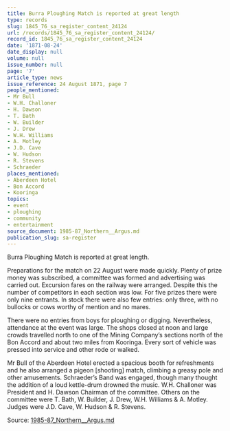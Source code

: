```yaml
---
title: Burra Ploughing Match is reported at great length
type: records
slug: 1845_76_sa_register_content_24124
url: /records/1845_76_sa_register_content_24124/
record_id: 1845_76_sa_register_content_24124
date: '1871-08-24'
date_display: null
volume: null
issue_number: null
page: '7'
article_type: news
issue_reference: 24 August 1871, page 7
people_mentioned:
- Mr Bull
- W.H. Challoner
- H. Dawson
- T. Bath
- W. Builder
- J. Drew
- W.H. Williams
- A. Motley
- J.D. Cave
- W. Hudson
- R. Stevens
- Schraeder
places_mentioned:
- Aberdeen Hotel
- Bon Accord
- Kooringa
topics:
- event
- ploughing
- community
- entertainment
source_document: 1985-87_Northern__Argus.md
publication_slug: sa-register
---
```


Burra Ploughing Match is reported at great length.

Preparations for the match on 22 August were made quickly.  Plenty of prize money was subscribed, a committee was formed and advertising was carried out.  Excursion fares on the railway were arranged.  Despite this the number of competitors in each section was low.  For five prizes there were only nine entrants.  In stock there were also few entries: only three, with no bullocks or cows worthy of mention and no mares.

There were no entries from boys for ploughing or digging.  Nevertheless, attendance at the event was large.  The shops closed at noon and large crowds travelled north to one of the Mining Company’s sections north of the Bon Accord and about two miles from Kooringa.  Every sort of vehicle was pressed into service and other rode or walked.

Mr Bull of the Aberdeen Hotel erected a spacious booth for refreshments and he also arranged a pigeon [shooting] match, climbing a greasy pole and other amusements.  Schraeder’s Band was engaged, though many thought the addition of a loud kettle-drum drowned the music.  W.H. Challoner was President and H. Dawson Chairman of the committee.  Others on the committee were T. Bath, W. Builder, J. Drew, W.H. Williams & A. Motley.  Judges were J.D. Cave, W. Hudson & R. Stevens.

Source: [1985-87_Northern__Argus.md](/downloads/markdown/1985-87_Northern__Argus.md)

